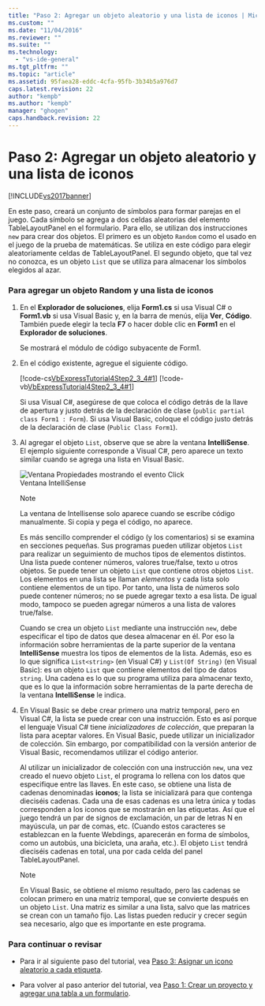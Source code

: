 ```yaml
---
title: "Paso 2: Agregar un objeto aleatorio y una lista de iconos | Microsoft Docs"
ms.custom: ""
ms.date: "11/04/2016"
ms.reviewer: ""
ms.suite: ""
ms.technology: 
  - "vs-ide-general"
ms.tgt_pltfrm: ""
ms.topic: "article"
ms.assetid: 95faea28-eddc-4cfa-95fb-3b34b5a976d7
caps.latest.revision: 22
author: "kempb"
ms.author: "kempb"
manager: "ghogen"
caps.handback.revision: 22
---
```

# Paso 2: Agregar un objeto aleatorio y una lista de iconos
[!INCLUDE[vs2017banner](../code-quality/includes/vs2017banner.md)]

En este paso, creará un conjunto de símbolos para formar parejas en el juego.  Cada símbolo se agrega a dos celdas aleatorias del elemento TableLayoutPanel en el formulario.  Para ello, se utilizan dos instrucciones `new` para crear dos objetos.  El primero es un objeto `Random` como el usado en el juego de la prueba de matemáticas.  Se utiliza en este código para elegir aleatoriamente celdas de TableLayoutPanel.  El segundo objeto, que tal vez no conozca, es un objeto `List` que se utiliza para almacenar los símbolos elegidos al azar.  
  
### Para agregar un objeto Random y una lista de iconos  
  
1.  En el **Explorador de soluciones**, elija **Form1.cs** si usa Visual C\# o **Form1.vb** si usa Visual Basic y, en la barra de menús, elija **Ver**, **Código**.  También puede elegir la tecla **F7** o hacer doble clic en **Form1** en el **Explorador de soluciones**.  
  
     Se mostrará el módulo de código subyacente de Form1.  
  
2.  En el código existente, agregue el siguiente código.  
  
     [!code-cs[VbExpressTutorial4Step2_3_4#1](../ide/codesnippet/CSharp/step-2-add-a-random-object-and-a-list-of-icons_1.cs)]
     [!code-vb[VbExpressTutorial4Step2_3_4#1](../ide/codesnippet/VisualBasic/step-2-add-a-random-object-and-a-list-of-icons_1.vb)]  
  
     Si usa Visual C\#, asegúrese de que coloca el código detrás de la llave de apertura y justo detrás de la declaración de clase \(`public partial class Form1 : Form`\).  Si usa Visual Basic, coloque el código justo detrás de la declaración de clase \(`Public Class Form1`\).  
  
3.  Al agregar el objeto `List`, observe que se abre la ventana **IntelliSense**.  El ejemplo siguiente corresponde a Visual C\#, pero aparece un texto similar cuando se agrega una lista en Visual Basic.  
  
     ![Ventana Propiedades mostrando el evento Click](~/docs/ide/media/express_listintellisense.png "Express\_ListIntellisense")  
Ventana IntelliSense  
  
    > [!NOTE]
    >  La ventana de Intellisense solo aparece cuando se escribe código manualmente.  Si copia y pega el código, no aparece.  
  
     Es más sencillo comprender el código \(y los comentarios\) si se examina en secciones pequeñas.  Sus programas pueden utilizar objetos `List` para realizar un seguimiento de muchos tipos de elementos distintos.  Una lista puede contener números, valores true\/false, texto u otros objetos.  Se puede tener un objeto `List` que contiene otros objetos `List`.  Los elementos en una lista se llaman *elementos* y cada lista solo contiene elementos de un tipo.  Por tanto, una lista de números solo puede contener números; no se puede agregar texto a esa lista.  De igual modo, tampoco se pueden agregar números a una lista de valores true\/false.  
  
     Cuando se crea un objeto `List` mediante una instrucción `new`, debe especificar el tipo de datos que desea almacenar en él.  Por eso la información sobre herramientas de la parte superior de la ventana **IntelliSense** muestra los tipos de elementos de la lista.  Además, eso es lo que significa `List<string>` \(en Visual C\#\) y `List(Of String)` \(en Visual Basic\): es un objeto `List` que contiene elementos del tipo de datos `string`.  Una cadena es lo que su programa utiliza para almacenar texto, que es lo que la información sobre herramientas de la parte derecha de la ventana **IntelliSense** le indica.  
  
4.  En Visual Basic se debe crear primero una matriz temporal, pero en Visual C\#, la lista se puede crear con una instrucción.  Esto es así porque el lenguaje Visual C\# tiene *inicializadores de colección*, que preparan la lista para aceptar valores.  En Visual Basic, puede utilizar un inicializador de colección.  Sin embargo, por compatibilidad con la versión anterior de Visual Basic, recomendamos utilizar el código anterior.  
  
     Al utilizar un inicializador de colección con una instrucción `new`, una vez creado el nuevo objeto `List`, el programa lo rellena con los datos que especifique entre las llaves.  En este caso, se obtiene una lista de cadenas denominadas **iconos**; la lista se inicializará para que contenga dieciséis cadenas.  Cada una de esas cadenas es una letra única y todas corresponden a los iconos que se mostrarán en las etiquetas.  Así que el juego tendrá un par de signos de exclamación, un par de letras N en mayúscula, un par de comas, etc. \(Cuando estos caracteres se establezcan en la fuente Webdings, aparecerán en forma de símbolos, como un autobús, una bicicleta, una araña, etc.\). El objeto `List` tendrá dieciséis cadenas en total, una por cada celda del panel TableLayoutPanel.  
  
    > [!NOTE]
    >  En Visual Basic, se obtiene el mismo resultado, pero las cadenas se colocan primero en una matriz temporal, que se convierte después en un objeto `List`.  Una matriz es similar a una lista, salvo que las matrices se crean con un tamaño fijo.  Las listas pueden reducir y crecer según sea necesario, algo que es importante en este programa.  
  
### Para continuar o revisar  
  
-   Para ir al siguiente paso del tutorial, vea [Paso 3: Asignar un icono aleatorio a cada etiqueta](../ide/step-3-assign-a-random-icon-to-each-label.md).  
  
-   Para volver al paso anterior del tutorial, vea [Paso 1: Crear un proyecto y agregar una tabla a un formulario](../ide/step-1-create-a-project-and-add-a-table-to-your-form.md).